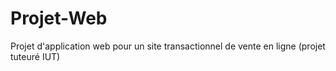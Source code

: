 # Projet-Web
Projet d'application web pour un site transactionnel de vente en ligne (projet tuteuré IUT)
